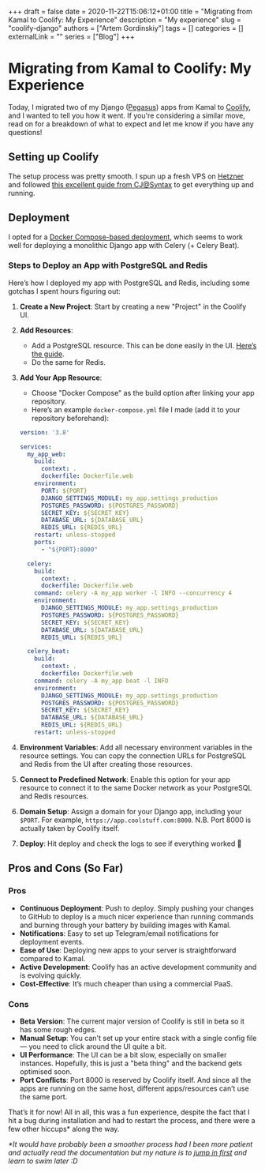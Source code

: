 +++ draft = false date = 2020-11-22T15:06:12+01:00 title = "Migrating from Kamal to Coolify: My Experience" description = "My experience" slug = "coolify-django" authors = ["Artem Gordinskiy"] tags = [] categories = [] externalLink = "" series = ["Blog"] +++

# Migrating from Kamal to Coolify: My Experience

Today, I migrated two of my Django ([Pegasus](https://www.saaspegasus.com/?via=artem)) apps from Kamal to [Coolify](https://coolify.io/), and I wanted to tell you how it went. If you're considering a similar move, read on for a breakdown of what to expect and let me know if you have any questions!

## Setting up Coolify

The setup process was pretty smooth. I spun up a fresh VPS on [Hetzner](https://hetzner.cloud/?ref=yGcKl9KVNC1w) and followed [this excellent guide from CJ@Syntax](https://www.youtube.com/watch?v=taJlPG82Ucw) to get everything up and running.

## Deployment

I opted for a [Docker Compose-based deployment](https://coolify.io/docs/knowledge-base/docker/compose/), which seems to work well for deploying a monolithic Django app with Celery (+ Celery Beat).

### Steps to Deploy an App with PostgreSQL and Redis

Here’s how I deployed my app with PostgreSQL and Redis, including some gotchas I spent hours figuring out:

1. **Create a New Project**: Start by creating a new "Project" in the Coolify UI.
2. **Add Resources**:
    - Add a PostgreSQL resource. This can be done easily in the UI. [Here’s the guide](https://coolify.io/docs/databases/).
    - Do the same for Redis.
3. **Add Your App Resource**:
    - Choose "Docker Compose" as the build option after linking your app repository.
    - Here’s an example `docker-compose.yml` file I made (add it to your repository beforehand):

    ```yaml
    version: '3.8'

    services:
      my_app_web:
        build:
          context: .
          dockerfile: Dockerfile.web
        environment:
          PORT: ${PORT}
          DJANGO_SETTINGS_MODULE: my_app.settings_production
          POSTGRES_PASSWORD: ${POSTGRES_PASSWORD}
          SECRET_KEY: ${SECRET_KEY}
          DATABASE_URL: ${DATABASE_URL}
          REDIS_URL: ${REDIS_URL}
        restart: unless-stopped
        ports:
          - "${PORT}:8000"

      celery:
        build:
          context: .
          dockerfile: Dockerfile.web
        command: celery -A my_app worker -l INFO --concurrency 4
        environment:
          DJANGO_SETTINGS_MODULE: my_app.settings_production
          POSTGRES_PASSWORD: ${POSTGRES_PASSWORD}
          SECRET_KEY: ${SECRET_KEY}
          DATABASE_URL: ${DATABASE_URL}
          REDIS_URL: ${REDIS_URL}

      celery_beat:
        build:
          context: .
          dockerfile: Dockerfile.web
        command: celery -A my_app beat -l INFO
        environment:
          DJANGO_SETTINGS_MODULE: my_app.settings_production
          POSTGRES_PASSWORD: ${POSTGRES_PASSWORD}
          SECRET_KEY: ${SECRET_KEY}
          DATABASE_URL: ${DATABASE_URL}
          REDIS_URL: ${REDIS_URL}
        restart: unless-stopped
    ```
4. **Environment Variables**: Add all necessary environment variables in the resource settings. You can copy the connection URLs for PostgreSQL and Redis from the UI after creating those resources.
5. **Connect to Predefined Network**: Enable this option for your app resource to connect it to the same Docker network as your PostgreSQL and Redis resources.
6. **Domain Setup**: Assign a domain for your Django app, including your `$PORT`. For example, `https://app.coolstuff.com:8000`. N.B. Port 8000 is actually taken by Coolify itself.
7. **Deploy**: Hit deploy and check the logs to see if everything worked 🤞

## Pros and Cons (So Far)

### Pros
- **Continuous Deployment**: Push to deploy. Simply pushing your changes to GitHub to deploy is a much nicer experience than running commands and burning through your battery by building images with Kamal.
- **Notifications**: Easy to set up Telegram/email notifications for deployment events.
- **Ease of Use**: Deploying new apps to your server is straightforward compared to Kamal.
- **Active Development**: Coolify has an active development community and is evolving quickly.
- **Cost-Effective**: It’s much cheaper than using a commercial PaaS.

### Cons
- **Beta Version**: The current major version of Coolify is still in beta so it has some rough edges.
- **Manual Setup**: You can't set up your entire stack with a single config file — you need to click around the UI quite a bit.
- **UI Performance**: The UI can be a bit slow, especially on smaller instances. Hopefully, this is just a "beta thing" and the backend gets optimised soon.
- **Port Conflicts**: Port 8000 is reserved by Coolify itself. And since all the apps are running on the same host, different apps/resources can’t use the same port.

That’s it for now! All in all, this was a fun experience, despite the fact that I hit a bug during installation and had to restart the process, and there were a few other hiccups* along the way. 

_*It would have probably been a smoother process had I been more patient and actually read the documentation but my nature is to [jump in first](https://www.youtube.com/watch?v=mLyOj_QD4a4) and learn to swim later :D_
